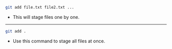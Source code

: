 ```bash
git add file.txt file2.txt ...
```
- This will stage files one by one.

---

```bash
git add .
```
- Use this command to stage all files at once.